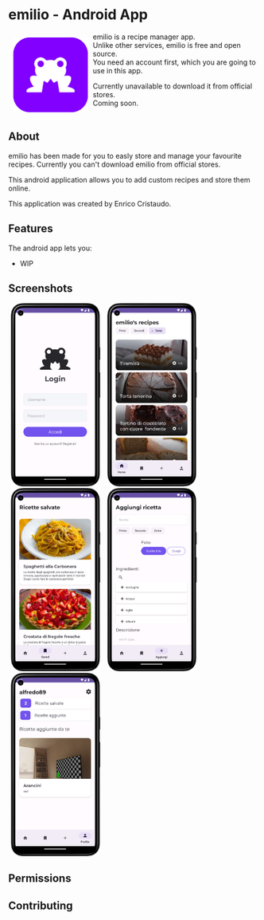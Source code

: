 # emilio - Android App
<img src="/readme/emilio-logo.svg" align="left"
width="150" hspace="10" vspace="10">

emilio is a recipe manager app. <br>
Unlike other services, emilio is free and open source. <br>
You need an account first, which you are going to use in this app. <br>

Currently unavailable to download it from official stores. <br>
Coming soon. <br> <br>
## About

emilio has been made for you to easly store and manage your favourite recipes.
Currently you can't download emilio from official stores.

This android application allows you to add custom recipes and store them online.

This application was created by Enrico Cristaudo.

## Features

The android app lets you:
- WIP

## Screenshots

<div>
<a href="readme/login.png"><img src="/readme/login.png" width="180" hspace="5"></a>
<a href="readme/home.png"><img src="/readme/home.png" width="180" hspace="5"></a>
<a href="readme/saved.png"><img src="/readme/saved.png" width="180" hspace="5"></a>
<a href="readme/add.png"><img src="/readme/add.png" width="180" hspace="5"></a>
<a href="readme/profile.png"><img src="/readme/profile.png" width="180" hspace="5"></a>

</div>

## Permissions


## Contributing

